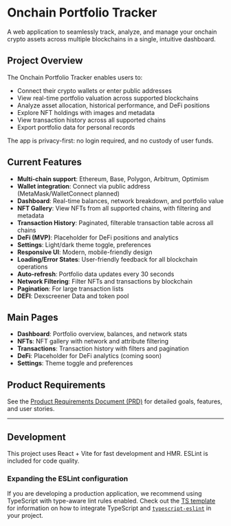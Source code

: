 # Onchain Portfolio Tracker

A web application to seamlessly track, analyze, and manage your onchain crypto assets across multiple blockchains in a single, intuitive dashboard.

## Project Overview

The Onchain Portfolio Tracker enables users to:

- Connect their crypto wallets or enter public addresses
- View real-time portfolio valuation across supported blockchains
- Analyze asset allocation, historical performance, and DeFi positions
- Explore NFT holdings with images and metadata
- View transaction history across all supported chains
- Export portfolio data for personal records

The app is privacy-first: no login required, and no custody of user funds.

## Current Features

- **Multi-chain support**: Ethereum, Base, Polygon, Arbitrum, Optimism
- **Wallet integration**: Connect via public address (MetaMask/WalletConnect planned)
- **Dashboard**: Real-time balances, network breakdown, and portfolio value
- **NFT Gallery**: View NFTs from all supported chains, with filtering and metadata
- **Transaction History**: Paginated, filterable transaction table across all chains
- **DeFi (MVP)**: Placeholder for DeFi positions and analytics
- **Settings**: Light/dark theme toggle, preferences
- **Responsive UI**: Modern, mobile-friendly design
- **Loading/Error States**: User-friendly feedback for all blockchain operations
- **Auto-refresh**: Portfolio data updates every 30 seconds
- **Network Filtering**: Filter NFTs and transactions by blockchain
- **Pagination**: For large transaction lists
- **DEFI**: Dexscreener Data and token pool

## Main Pages

- **Dashboard**: Portfolio overview, balances, and network stats
- **NFTs**: NFT gallery with network and attribute filtering
- **Transactions**: Transaction history with filters and pagination
- **DeFi**: Placeholder for DeFi analytics (coming soon)
- **Settings**: Theme toggle and preferences

## Product Requirements

See the [Product Requirements Document (PRD)](./PRD.md) for detailed goals, features, and user stories.

---

## Development

This project uses React + Vite for fast development and HMR. ESLint is included for code quality.

### Expanding the ESLint configuration

If you are developing a production application, we recommend using TypeScript with type-aware lint rules enabled. Check out the [TS template](https://github.com/vitejs/vite/tree/main/packages/create-vite/template-react-ts) for information on how to integrate TypeScript and [`typescript-eslint`](https://typescript-eslint.io) in your project.
